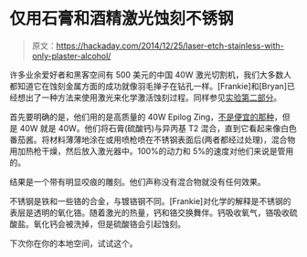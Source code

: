 # 仅用石膏和酒精激光蚀刻不锈钢

> 原文：<https://hackaday.com/2014/12/25/laser-etch-stainless-with-only-plaster-alcohol/>

许多业余爱好者和黑客空间有 500 美元的中国 40W 激光切割机，我们大多数人都知道它在蚀刻金属方面的成功就像羽毛掸子在钻孔一样。[Frankie]和[Bryan]已经想出了一种方法来使用激光来化学激活蚀刻过程。同样参见[实验第二部分](http://frankieflood.blogspot.ca/2014/12/laser-engraving-stainless-steel-w.html)。

首先要明确的是，他们用的是高质量的 40W Epilog Zing，[不是便宜的那种](http://hackaday.com/2014/08/13/upgrade-that-cheap-o-laser-cutter/)，但是 40W 就是 40W。他们将石膏(硫酸钙)与异丙基 T2 混合，直到它看起来像白色番茄酱。将材料薄薄地涂在或用喷枪喷在不锈钢表面后(两者都经过处理)，混合物用加热枪干燥，然后放入激光器中。100%的动力和 5%的速度对他们来说是管用的。

结果是一个带有明显咬痕的雕刻。他们声称没有混合物就没有任何效果。

不锈钢是铁和一些铬的合金，与镀铬钢不同。[Frankie]对化学的解释是不锈钢的表层是透明的氧化铬。随着激光的热量，钙和铬交换舞伴。钙吸收氧气，铬吸收硫酸盐。氧化钙会被洗掉，但是硫酸铬会引起蚀刻。

下次你在你的本地空间，试试这个。